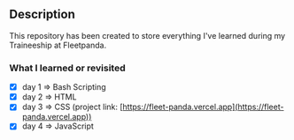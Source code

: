 ## Description
This repository has been created to store everything I've learned during my Traineeship at Fleetpanda.

### What I learned or revisited
- [x] day 1 => Bash Scripting
- [x] day 2 => HTML
- [x] day 3 => CSS (project link: [https://fleet-panda.vercel.app](https://fleet-panda.vercel.app))
- [x] day 4 => JavaScript
